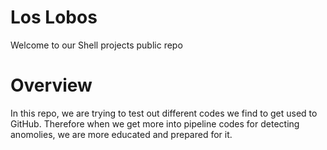 # Los Lobos
Welcome to our Shell projects public repo
  
# Overview
In this repo, we are trying to test out different codes we find to get used to GitHub. Therefore when we get more into pipeline codes for detecting anomolies, we are more educated and prepared for it.
